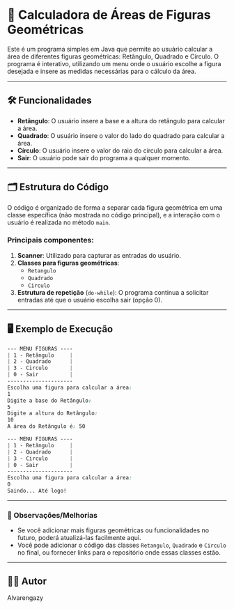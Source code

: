 # 🧮 Calculadora de Áreas de Figuras Geométricas

Este é um programa simples em Java que permite ao usuário calcular a área de diferentes figuras geométricas: Retângulo, Quadrado e Círculo. O programa é interativo, utilizando um menu onde o usuário escolhe a figura desejada e insere as medidas necessárias para o cálculo da área.

---
## 🛠️ Funcionalidades

- **Retângulo**: O usuário insere a base e a altura do retângulo para calcular a área.
- **Quadrado**: O usuário insere o valor do lado do quadrado para calcular a área.
- **Círculo**: O usuário insere o valor do raio do círculo para calcular a área.
- **Sair**: O usuário pode sair do programa a qualquer momento.
---
## 🗂️ Estrutura do Código

O código é organizado de forma a separar cada figura geométrica em uma classe específica (não mostrada no código principal), e a interação com o usuário é realizada no método `main`.

### Principais componentes:
1. **Scanner**: Utilizado para capturar as entradas do usuário.
2. **Classes para figuras geométricas**:
   - `Retangulo`
   - `Quadrado`
   - `Circulo`
3. **Estrutura de repetição** (`do-while`): O programa continua a solicitar entradas até que o usuário escolha sair (opção 0).
---
## 🖥️ Exemplo de Execução

```css
--- MENU FIGURAS ----
| 1 - Retângulo     |
| 2 - Quadrado      |
| 3 - Circulo       |
| 0 - Sair          |
---------------------
Escolha uma figura para calcular a área:
1
Digite a base do Retângulo:
5
Digite a altura do Retângulo:
10
A área do Retângulo é: 50

--- MENU FIGURAS ----
| 1 - Retângulo     |
| 2 - Quadrado      |
| 3 - Circulo       |
| 0 - Sair          |
---------------------
Escolha uma figura para calcular a área:
0
Saindo... Até logo!
```
---
### 📝 Observações/Melhorias
- Se você adicionar mais figuras geométricas ou funcionalidades no futuro, poderá atualizá-las facilmente aqui.
- Você pode adicionar o código das classes `Retangulo`, `Quadrado` e `Circulo` no final, ou fornecer links para o repositório onde essas classes estão.
---
## 👨‍💻 Autor
Alvarengazy


